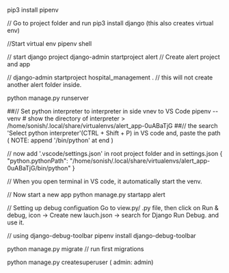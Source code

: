 pip3 install pipenv

// Go to project folder and run
pip3 install django (this also creates virtual env)

//Start virtual env
pipenv shell

// start django project
django-admin startproject alert // Create alert project and app

// django-admin startproject hospital_management . // this will not create another alert folder inside.

python manage.py runserver

##// Set python interpreter to interpreter in side vnev to VS Code
pipenv --venv # show the directory of interpreter > /home/sonish/.local/share/virtualenvs/alert_app-0uABaTjG
##// the  search 'Select python interpreter'(CTRL + Shift + P) in VS code and, paste the path ( NOTE: append '/bin/python' at end )


// now add '.vscode/settings.json' in root project folder
and in settings.json
{
    "python.pythonPath": "/home/sonish/.local/share/virtualenvs/alert_app-0uABaTjG/bin/python"
}

// When you open terminal in VS code, it automatically start the venv.


// Now start a new app
python manage.py startapp alert


// Setting up debug configuation
Go to view.py/ .py file, then click on Run & debug, icon -> Create new lauch.json -> search for Django Run Debug. and use it.

// using django-debug-toolbar
pipenv install django-debug-toolbar

python manage.py migrate // run first migrations

python manage.py createsuperuser ( admin: admin)